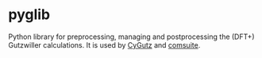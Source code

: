 # pyglib
Python library for preprocessing, managing and postprocessing 
the (DFT+) Gutzwiller calculations. 
It is used by [CyGutz](https://github.com/yaoyongxin/CyGutz)
and [comsuite](https://www.bnl.gov/comscope/software/comsuite.php).
